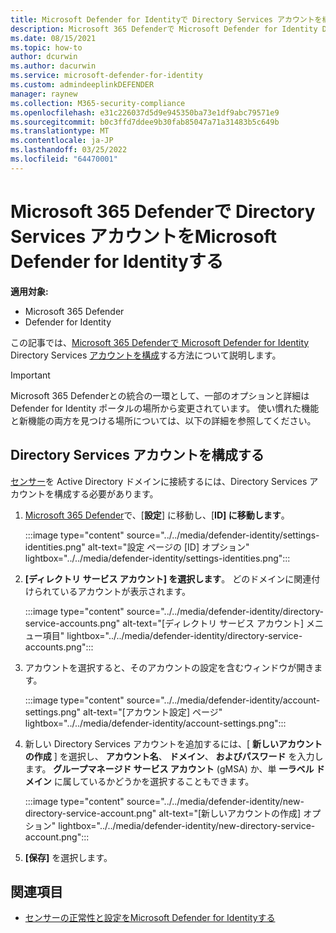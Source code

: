 ```yaml
---
title: Microsoft Defender for Identityで Directory Services アカウントを構成する
description: Microsoft 365 Defenderで Microsoft Defender for Identity Directory Services アカウントを構成する方法について説明します
ms.date: 08/15/2021
ms.topic: how-to
author: dcurwin
ms.author: dacurwin
ms.service: microsoft-defender-for-identity
ms.custom: admindeeplinkDEFENDER
manager: raynew
ms.collection: M365-security-compliance
ms.openlocfilehash: e31c226037d5d9e945350ba73e1df9abc79571e9
ms.sourcegitcommit: b0c3ffd7ddee9b30fab85047a71a31483b5c649b
ms.translationtype: MT
ms.contentlocale: ja-JP
ms.lasthandoff: 03/25/2022
ms.locfileid: "64470001"
---
```

# <a name="microsoft-defender-for-identity-directory-services-account-in-microsoft-365-defender"></a>Microsoft 365 Defenderで Directory Services アカウントをMicrosoft Defender for Identityする

**適用対象:**

- Microsoft 365 Defender
- Defender for Identity

この記事では、[Microsoft 365 Defenderで Microsoft Defender for Identity](/defender-for-identity) Directory Services [アカウントを構成](/microsoft-365/security/defender/overview-security-center)する方法について説明します。

>[!IMPORTANT]
>Microsoft 365 Defenderとの統合の一環として、一部のオプションと詳細は Defender for Identity ポータルの場所から変更されています。 使い慣れた機能と新機能の両方を見つける場所については、以下の詳細を参照してください。

## <a name="configure-directory-services-account"></a>Directory Services アカウントを構成する

[センサー](sensor-health.md#add-a-sensor)を Active Directory ドメインに接続するには、Directory Services アカウントを構成する必要があります。

1. <a href="https://go.microsoft.com/fwlink/p/?linkid=2077139" target="_blank">Microsoft 365 Defender</a>で、[**設定**] に移動し、[**ID] に移動します**。

   :::image type="content" source="../../media/defender-identity/settings-identities.png" alt-text="設定 ページの [ID] オプション" lightbox="../../media/defender-identity/settings-identities.png":::


1. **[ディレクトリ サービス アカウント] を選択します**。 どのドメインに関連付けられているアカウントが表示されます。

   :::image type="content" source="../../media/defender-identity/directory-service-accounts.png" alt-text="[ディレクトリ サービス アカウント] メニュー項目" lightbox="../../media/defender-identity/directory-service-accounts.png":::

1. アカウントを選択すると、そのアカウントの設定を含むウィンドウが開きます。

   :::image type="content" source="../../media/defender-identity/account-settings.png" alt-text="[アカウント設定] ページ" lightbox="../../media/defender-identity/account-settings.png":::

1. 新しい Directory Services アカウントを追加するには、[ **新しいアカウントの作成** ] を選択し、 **アカウント名**、 **ドメイン**、 **およびパスワード** を入力します。 **グループマネージド サービス アカウント** (gMSA) か、単 **一ラベル ドメイン** に属しているかどうかを選択することもできます。

   :::image type="content" source="../../media/defender-identity/new-directory-service-account.png" alt-text="[新しいアカウントの作成] オプション" lightbox="../../media/defender-identity/new-directory-service-account.png":::

1. **[保存]** を選択します。

## <a name="see-also"></a>関連項目

- [センサーの正常性と設定をMicrosoft Defender for Identityする](sensor-health.md)
